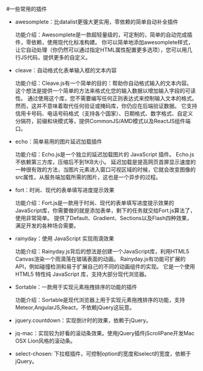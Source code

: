 #一些常用的插件

- awesomplete：比datalist更强大更实用，零依赖的简单自动补全插件

  功能介绍：Awesomplete是一款超轻量级的，可定制的，简单的自动完成插件，零依赖，使用现代化标准构建。
            你可以简单地添加awesomplete样式，让它自动处理（你仍然可以通过指定HTML属性配置更多选项），您可以用几行JS代码，提供更多的自定义。

- cleave：自动格式化表单输入框的文本内容

  功能介绍：Cleave.js有一个简单的目的：帮助你自动格式输入的文本内容。 
  这个想法是提供一个简单的方法来格式化您的输入数据以增加输入字段的可读性。
  通过使用这个库，您不需要编写任何正则表达式来控制输入文本的格式。然而，这并不意味着取代任何验证或掩码库，你仍应在后端验证数据。
  它支持信用卡号码、电话号码格式（支持各个国家）、日期格式、数字格式、自定义分隔符，前缀和块模式等，提供CommonJS/AMD模式以及ReactJS组件端口。

- echo：简单易用的图片延迟加载插件

   功能介绍：Echo.js是一个独立的延迟加载图片的 JavaScript 插件。
   Echo.js不依赖第三方库，压缩后不到1KB大小。 
   延迟加载是提高网页首屏显示速度的一种很有效的方法，当图片元素进入窗口可视区域的时候，它就会改变图像的src属性，从服务端加载所需的图片，这也是一个异步的过程。
   
- fort：时尚、现代的表单填写进度提示效果

  功能介绍：Fort.js是一款用于时尚、现代的表单填写进度提示效果的JavaScript库，你需要做的就是添加表单，剩下的任务就交给Fort.js算法了，使用非常简单。
  提供了Default、Gradient、Sections以及Flash四种效果，满足开发的各种场合需要。
  
- rainyday：使用 JavaScript 实现雨滴效果

  功能介绍：Rainyday.js背后的想法是创建一个JavaScript库，利用HTML5 Canvas渲染一个雨滴落在玻璃表面的动画。
  Rainyday.js有功能可扩展的API，例如碰撞检测和易于扩展自己的不同的动画组件的实现。
  它是一个使用 HTML5 特性纯 JavaScript 库，支持大部分现代浏览器。
  
- Sortable：一款用于实现元素拖拽排序的功能的插件

  功能介绍：Sortable是现代浏览器上用于实现元素拖拽排序的功能，支持Meteor,AngularJS,React，不依赖jQuery这玩意。
  
- jquery.countdown：实现倒计时的效果，依赖于jQuery。

- jq-mac：实现较为好看的滚动条效果。使用jQuery插件jScrollPane开发Mac OSX Lion风格的滚动条。

- select-chosen: 下拉框插件，可控制option的宽度和select的宽度，依赖于jQuery。